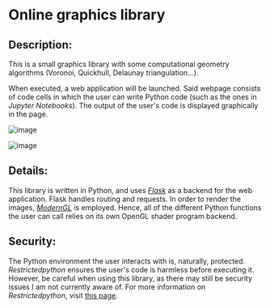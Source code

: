 # Online graphics library

## Description:
This is a small graphics library with some computational geometry algorithms (Voronoi, Quickhull, Delaunay triangulation...). 

When executed, a web application will be launched. Said webpage consists of code cells in which the user can write Python code (such as the ones in _Jupyter Notebooks_). The output of the user's code is displayed graphically in the page.


![image](https://github.com/user-attachments/assets/32a7be13-03f4-4ae6-b5d3-b7e30a0d32b0)

![image](https://github.com/user-attachments/assets/11c63c86-73ea-4111-aea3-3cd3ae6fd199)

## Details:
This library is written in Python, and uses [*Flask*](https://flask.palletsprojects.com/en/stable/) as a backend for the web application. Flask handles routing and requests.
In order to render the images, [*ModernGL*](https://moderngl.readthedocs.io/en/5.8.2/) is employed. Hence, all of the different Python functions the user can call relies on its own OpenGL shader program backend.




## Security:
The Python environment the user interacts with is, naturally, protected. *Restrictedpython* ensures the user's code is harmless before executing it. However, be careful when using this library, as there may still be security issues I am not currently aware of.
For more information on *Restrictedpython*, visit [this page](https://restrictedpython.readthedocs.io/en/latest/idea.html).
